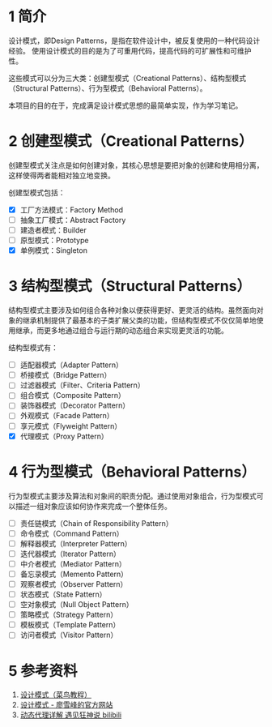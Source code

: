 # 1 简介
设计模式，即Design Patterns，是指在软件设计中，被反复使用的一种代码设计经验。 使用设计模式的目的是为了可重用代码，提高代码的可扩展性和可维护性。

这些模式可以分为三大类：创建型模式（Creational Patterns）、结构型模式（Structural Patterns）、行为型模式（Behavioral Patterns）。


本项目的目的在于，完成满足设计模式思想的最简单实现，作为学习笔记。

# 2 创建型模式（Creational Patterns）

创建型模式关注点是如何创建对象，其核心思想是要把对象的创建和使用相分离，这样使得两者能相对独立地变换。

创建型模式包括：

- [X] 工厂方法模式：Factory Method
- [ ] 抽象工厂模式：Abstract Factory
- [ ] 建造者模式：Builder
- [ ] 原型模式：Prototype
- [X] 单例模式：Singleton

# 3 结构型模式（Structural Patterns）

结构型模式主要涉及如何组合各种对象以便获得更好、更灵活的结构。虽然面向对象的继承机制提供了最基本的子类扩展父类的功能，但结构型模式不仅仅简单地使用继承，而更多地通过组合与运行期的动态组合来实现更灵活的功能。

结构型模式有：

- [ ] 适配器模式（Adapter Pattern） 
- [ ] 桥接模式（Bridge Pattern）
- [ ] 过滤器模式（Filter、Criteria Pattern）
- [ ] 组合模式（Composite Pattern）
- [ ] 装饰器模式（Decorator Pattern）
- [ ] 外观模式（Facade Pattern）
- [ ] 享元模式（Flyweight Pattern）
- [X] 代理模式（Proxy Pattern）

# 4 行为型模式（Behavioral Patterns）

行为型模式主要涉及算法和对象间的职责分配。通过使用对象组合，行为型模式可以描述一组对象应该如何协作来完成一个整体任务。

- [ ] 责任链模式（Chain of Responsibility Pattern）
- [ ] 命令模式（Command Pattern）
- [ ] 解释器模式（Interpreter Pattern）
- [ ] 迭代器模式（Iterator Pattern）
- [ ] 中介者模式（Mediator Pattern）
- [ ] 备忘录模式（Memento Pattern）
- [ ] 观察者模式（Observer Pattern）
- [ ] 状态模式（State Pattern）
- [ ] 空对象模式（Null Object Pattern）
- [ ] 策略模式（Strategy Pattern）
- [ ] 模板模式（Template Pattern）
- [ ] 访问者模式（Visitor Pattern）

# 5 参考资料
1. [设计模式（菜鸟教程）](https://www.runoob.com/design-pattern/design-pattern-intro.html)
2. [设计模式 - 廖雪峰的官方网站](https://www.liaoxuefeng.com/wiki/1252599548343744/1264742167474528)
3. [动态代理详解 遇见狂神说 bilibili](https://www.bilibili.com/video/BV1WE411d7Dv?p=19)